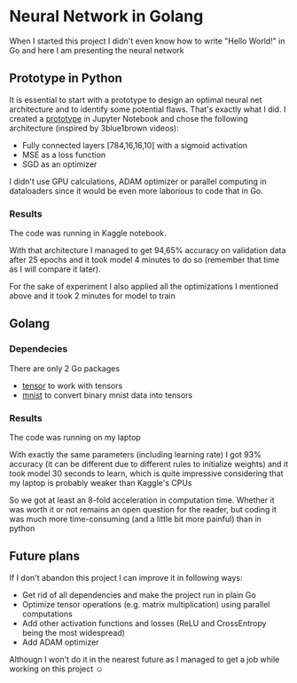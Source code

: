 # Neural Network in Golang
When I started this project I didn't even know how to write "Hello World!" in Go and here I am presenting the neural network

## Prototype in Python
It is essential to start with a prototype to design an optimal neural net architecture and to identify some potential flaws. That's exactly what I did. I created a [prototype](https://github.com/Mshkf/Neural-Network-in-Golang/blob/main/mnist-prototype.ipynb) in Jupyter Notebook and chose the following architecture (inspired by 3blue1brown videos):
* Fully connected layers [784,16,16,10] with a sigmoid activation
* MSE as a loss function
* SGD as an optimizer
  
I didn't use GPU calculations, ADAM optimizer or parallel computing in dataloaders since it would be even more laborious to code that in Go.
### Results
The code was running in Kaggle notebook.

With that architecture I managed to get 94,65% accuracy on validation data after 25 epochs and it took model 4 minutes to do so (remember that time as I will compare it later).

For the sake of experiment I also applied all the optimizations I mentioned above and it took 2 minutes for model to train
## Golang
### Dependecies
There are only 2 Go packages
* [tensor](https://pkg.go.dev/gorgonia.org/tensor) to work with tensors
* [mnist](https://pkg.go.dev/gorgonia.org/gorgonia/examples/mnist) to convert binary mnist data into tensors
### Results
The code was running on my laptop

With exactly the same parameters (including learning rate) I got 93% accuracy (it can be different due to different rules to initialize weights) and it took model 30 seconds to learn, which is quite impressive considering that my laptop is probably weaker than Kaggle's CPUs

So we got at least an 8-fold acceleration in computation time. Whether it was worth it or not remains an open question for the reader, but coding it was much more time-consuming (and a little bit more painful) than in python
## Future plans
If I don't abandon this project I can improve it in following ways:
* Get rid of all dependencies and make the project run in plain Go
* Optimize tensor operations (e.g. matrix multiplication) using parallel computations
* Add other activation functions and losses (ReLU and CrossEntropy being the most widespread)
* Add ADAM optimizer

Althougn I won't do it in the nearest future as I managed to get a job while working on this project :relaxed:
